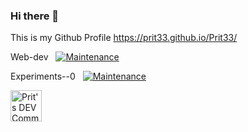 ### Hi there 👋

This is my Github Profile 
https://prit33.github.io/Prit33/

Web-dev    &nbsp;   [![Maintenance](https://img.shields.io/badge/Commit-Activity-blue.svg)](https://GitHub.com/Prit33/Web-Dev/graphs/commit-activity) 

Experiments--0    &nbsp;  [![Maintenance](https://img.shields.io/badge/Commit-Activity-red.svg)](https://GitHub.com/Prit33/Experiments--0/graphs/commit-activity)

<a href="https://dev.to/prit33">
  <img src="https://d2fltix0v2e0sb.cloudfront.net/dev-badge.svg" alt="Prit's DEV Community Profile" height="50" width="50">
</a>  



